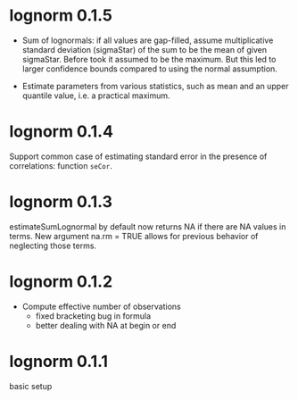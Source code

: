 # lognorm 0.1.5

- Sum of lognormals: if all values are gap-filled, assume multiplicative
   standard deviation (sigmaStar) of the sum to be the mean of given sigmaStar.
   Before took it assumed to be the maximum. But this led to larger confidence 
   bounds compared to using the normal assumption.
   
- Estimate parameters from various statistics, such as mean and an
    upper quantile value, i.e. a practical maximum.

# lognorm 0.1.4

Support common case of estimating standard error in the presence of correlations:
function `seCor`.

# lognorm 0.1.3

estimateSumLognormal by default now returns NA if there are NA values in terms.
New argument na.rm = TRUE allows for previous behavior of neglecting those terms.

# lognorm 0.1.2

- Compute effective number of observations
  - fixed bracketing bug in formula
  - better dealing with NA at begin or end

# lognorm 0.1.1

basic setup
